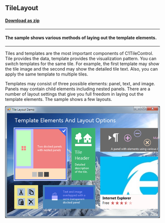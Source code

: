 ## TileLayout
#### [Download as zip](https://grapecity.github.io/DownGit/#/home?url=https://github.com/GrapeCity/ComponentOne-WinForms-Samples/tree/master/NetFramework\Tile\CS\TileLayout)
____
#### The sample shows various methods of laying out the template elements.
____
Tiles and templates are the most important components of C1TileControl.
Tile provides the data, template provides the visualization pattern.
You can switch templates for the same tile. For example, the first template may show the tile image and the second may show the detailed tile text.
Also, you can apply the same template to multiple tiles.

Templates may consist of three possible elements: panel, text, and image.
Panels may contain child elements including nested panels.
There are a number of layout settings that give you full freedom in laying out the template elements.
The sample shows a few layouts.

![screenshot](screenshot.png)
